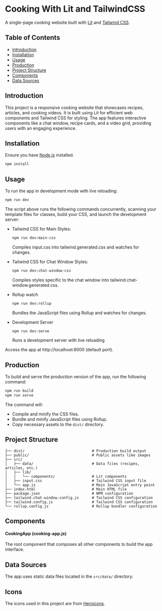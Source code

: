 # Cooking With Lit and TailwindCSS

A single-page cooking website built with [Lit](https://lit.dev/) and [Tailwind CSS](https://tailwindcss.com/).

## Table of Contents

-   [Introduction](#introduction)
-   [Installation](#installation)
-   [Usage](#usage)
-   [Production](#production)
-   [Project Structure](#project-structure)
-   [Components](#components)
-   [Data Sources](#data-sources)

## Introduction

This project is a responsive cooking website that showcases recipes, articles, and cooking videos. It is built using Lit for efficient web components and Tailwind CSS for styling. The app features interactive components like a chat window, recipe cards, and a video grid, providing users with an engaging experience.

## Installation

Ensure you have [Node.js](https://nodejs.org/en) installed.

```bash
npm install
```

## Usage

To run the app in development mode with live reloading:

```bash
npm run dev
```

The script above runs the following commands concurrently, scanning your template files for classes, build your CSS, and launch the development server:

-   Tailwind CSS for Main Styles:

    ```bash
    npm run dev:main-css
    ```

    Compiles input.css into tailwind.generated.css and watches for changes.

-   Tailwind CSS for Chat Window Styles:

    ```bash
    npm run dev:chat-window-css
    ```

    Compiles styles specific to the chat window into tailwind.chat-window.generated.css.

-   Rollup watch

    ```bash
    npm run dev:rollup
    ```

    Bundles the JavaScript files using Rollup and watches for changes.

-   Development Server
    ```bash
    npm run dev:serve
    ```
    Runs a development server with live reloading

Access the app at http://localhost:8000 (default port).

## Production

To build and serve the production version of the app, run the following command:

```bash
npm run build
npm run serve
```

The command will:

-   Compile and minify the CSS files.
-   Bundle and minify JavaScript files using Rollup.
-   Copy necessary assets to the `dist/` directory.

## Project Structure

```
├── dist/                               # Production build output
├── public/                             # Public assets like images
├── src/
│   ├── data/                           # Data files (recipes, articles, etc.)
│   ├── lib/
│   │   └── components/                 # Lit components
│   ├── input.css                       # Tailwind CSS input file
│   └── app.js                          # Main JavaScript entry point
├── index.html                          # Main HTML file
├── package.json                        # NPM configuration
├── tailwind.chat-window.config.js      # Tailwind CSS configuration
├── tailwind.config.js                  # Tailwind CSS configuration
└── rollup.config.js                    # Rollup bundler configuration
```

## Components

#### CookingApp (cooking-app.js)

The root component that composes all other components to build the app interface.

## Data Sources

The app uses static data files located in the `src/data/` directory:

## Icons

The icons used in this project are from [Heroicons](https://github.com/tailwindlabs/heroicons/blob/master/LICENSE).